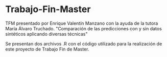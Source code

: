 # Trabajo-Fin-Master
TFM presentado por Enrique Valentín Manzano con la ayuda de la tutora María Álvaro Truchado. "Comparación de las predicciones con y sin datos sintéticos aplicando diversas técnicas"

Se presentan dos archivos .R con el código utilizado para la realización de este proyecto de Trabajo Fin de Master.
